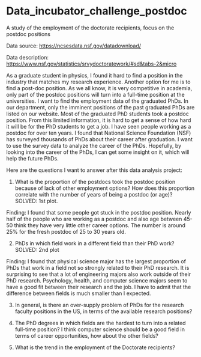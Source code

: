 # Data_incubator_challenge_postdoc
A study of the employment of the doctorate recipients, focus on the postdoc positions 

Data source: https://ncsesdata.nsf.gov/datadownload/

Data description: https://www.nsf.gov/statistics/srvydoctoratework/#sd&tabs-2&micro

As a graduate student in physics, I found it hard to find a position in the industry that matches my research experience. Another option for me is to find a post-doc position. As we all know, it is very competitive in academia, only part of the postdoc positions will turn into a full-time position at the universities. I want to find the employment data of the graduated PhDs. In our department, only the imminent positions of the past graduated PhDs are listed on our website. Most of the graduated PhD students took a postdoc position. From this limited information, it is hard to get a sense of how hard it will be for the PhD students to get a job. I have seen people working as a postdoc for over ten years. I found that National Science Foundation (NSF) has surveyed thousands of PhDs about their career after graduation.  I want to use the survey data to analyze the career of the PhDs. Hopefully, by looking into the career of the PhDs, I can get some insight on it, which will help the future PhDs. 

Here are the questions I want to answer after this data analysis project:

1. What is the proportion of the postdocs took the postdoc position because of lack of other employment options? How does this proportion correlate with the number of years of being a postdoc (or age)? SOLVED: 1st plot.

Finding: I found that some people got stuck in the postdoc position. Nearly half of the people who are working as a postdoc and also age between 45-50 think they have very little other career options. The number is around 25% for the fresh postdoc of 25 to 30 years old.

2. PhDs in which field work in a different field than their PhD work? SOLVED: 2nd plot

Finding: I found that physical science major has the largest proportion of PhDs that work in a field not so strongly related to their PhD research. It is surprising to see that a lot of engineering majors also work outside of their PhD research. Psychology, health, and computer science majors seem to have a good fit between their research and the job. I have to admit that the difference between fields is much smaller than I expected.

3. In general, is there an over-supply problem of PhDs for the research faculty positions in the US, in terms of the available research positions?

4. The PhD degrees in which fields are the hardest to turn into a related full-time position? I think computer science should be a good field in terms of career opportunities, how about the other fields?

5. What is the trend in the employment of the Doctorate recipients?  

